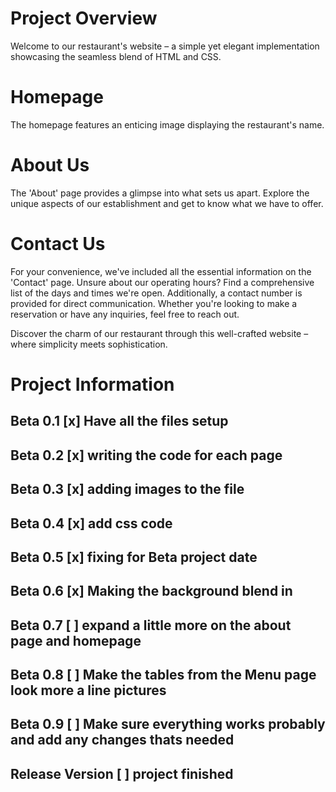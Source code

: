 # Project Overview
Welcome to our restaurant's website – a simple yet elegant implementation showcasing the seamless blend of HTML and CSS.

# Homepage
The homepage features an enticing image displaying the restaurant's name.

# About Us
The 'About' page provides a glimpse into what sets us apart. Explore the unique aspects of our establishment and get to know what we have to offer.

# Contact Us
For your convenience, we've included all the essential information on the 'Contact' page. Unsure about our operating hours? Find a comprehensive list of the days and times we're open. Additionally, a contact number is provided for direct communication. Whether you're looking to make a reservation or have any inquiries, feel free to reach out.

Discover the charm of our restaurant through this well-crafted website – where simplicity meets sophistication.


# Project Information
## Beta 0.1 [x] Have all the files setup
## Beta 0.2 [x] writing the code for each page
## Beta 0.3 [x] adding images to the file
## Beta 0.4 [x] add css code
## Beta 0.5 [x] fixing for Beta project date
## Beta 0.6 [x] Making the background blend in
## Beta 0.7 [ ] expand a little more on the about page and homepage
## Beta 0.8 [ ] Make the tables from the Menu page look more a line pictures
## Beta 0.9 [ ] Make sure everything works probably and add any changes thats needed
## Release Version [ ] project finished